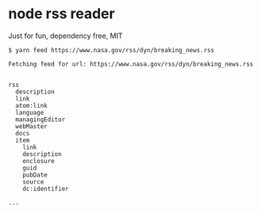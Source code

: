 # node rss reader
Just for fun, dependency free, MIT

```console
$ yarn feed https://www.nasa.gov/rss/dyn/breaking_news.rss

Fetching feed for url: https://www.nasa.gov/rss/dyn/breaking_news.rss


rss
  description
  link
  atom:link
  language
  managingEditor
  webMaster
  docs
  item
    link
    description
    enclosure
    guid
    pubDate
    source
    dc:identifier

...
```
